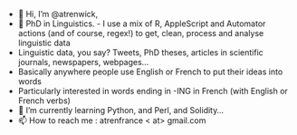 - 👋 Hi, I’m @atrenwick, 
- 👀 PhD in Linguistics. -  I use a mix of R, AppleScript and Automator actions (and of course, regex!) to get, clean, process and analyse linguistic data
- Linguistic data, you say? Tweets, PhD theses, articles in scientific journals, newspapers, webpages… 
- Basically anywhere people use English or French to put their ideas into words
- Particularly interested in words ending in -ING in French (with English or French verbs)
- 🌱 I’m currently learning Python, and Perl, and Solidity…
- 📫 How to reach me : atrenfrance < at> gmail.com

<!---
atrenwick/atrenwick is a ✨ special ✨ repository because its `README.md` (this file) appears on your GitHub profile.
You can click the Preview link to take a look at your changes.
--->
